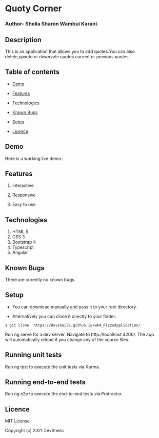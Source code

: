 # Quoty Corner
### Author- Sheila Sharon Wambui Karani.

## Description
This is an application that allows you to add quotes.You can also delete,upvote or downvote quotes current or previous quotes.
## Table of contents
* [Demo](#demo)
 
* [Features](#features)

* [Technologies](#technologies)

* [Known Bugs](#knownbugs)

* [Setup](#setup)

* [Licence](#Licence)

## Demo
Here is a working live demo :    
## Features

1. Interactive

1. Responsive

1. Easy to use

## Technologies

1. HTML 5
1. CSS 3
1. Bootstrap 4
1. Typescript
1. Angular

## Known Bugs
There are curently no known bugs.
## Setup

* You can download  manually and pass it to your root directory.

* Alternatively you can clone it directly to your folder:

```
$ git clone  https://devsheila.github.io/wk4_PizzaApplication/

```
Run ng serve for a dev server. Navigate to http://localhost:4200/. The app will automatically reload if you change any of the source files.

## Running unit tests
Run ng test to execute the unit tests via Karma.

## Running end-to-end tests
Run ng e2e to execute the end-to-end tests via Protractor.




## Licence
MIT License

Copyright (c) 2021 DevSheila



